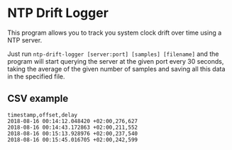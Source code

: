 # NTP Drift Logger

This program allows you to track you system clock drift over time using a NTP
server.

Just run `ntp-drift-logger [server:port] [samples] [filename]` and the program
will start querying the server at the given port every 30 seconds, taking the
average of the given number of samples and saving all this data in the specified
file. 

## CSV example

```csv
timestamp,offset,delay
2018-08-16 00:14:12.048420 +02:00,276,627
2018-08-16 00:14:43.172863 +02:00,211,552
2018-08-16 00:15:13.928976 +02:00,237,540
2018-08-16 00:15:45.016705 +02:00,242,599
```
